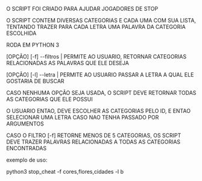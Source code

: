  O SCRIPT FOI CRIADO PARA AJUDAR JOGADORES DE STOP 

 O SCRIPT CONTEM DIVERSAS CATEGORIAS E CADA UMA COM SUA LISTA, TENTANDO TRAZER PARA CADA LETRA UMA PALAVRA DA CATEGORIA ESCOLHIDA

 RODA EM PYTHON 3

 [OPÇÃO] [-f] --filtros | PERMITE AO USUARIO, RETORNAR CATEGORIAS RELACIONADAS AS PALAVRAS QUE ELE DESEJA

 [OPÇÃO] [-l] --letra  | PERMITE AO USUARIO PASSAR A LETRA A QUAL ELE GOSTARIA DE BUSCAR

 CASO NENHUMA OPÇÃO SEJA USADA, O SCRIPT DEVE RETORNAR TODAS AS CATEGORIAS QUE ELE POSSUI

 O USUARIO ENTAO, DEVE ESCOLHER AS CATEGORIAS PELO ID, E ENTAO SELECIONAR UMA LETRA CASO NAO TENHA PASSADO POR ARGUMENTOS

 CASO O FILTRO [-f] RETORNE MENOS DE 5 CATEGORIAS, OS SCRIPT DEVE TRAZER PALAVRAS RELACIONADAS A TODAS AS CATEGORIAS ENCONTRADAS


exemplo de uso:

python3 stop_cheat -f cores,flores,cidades -l b

